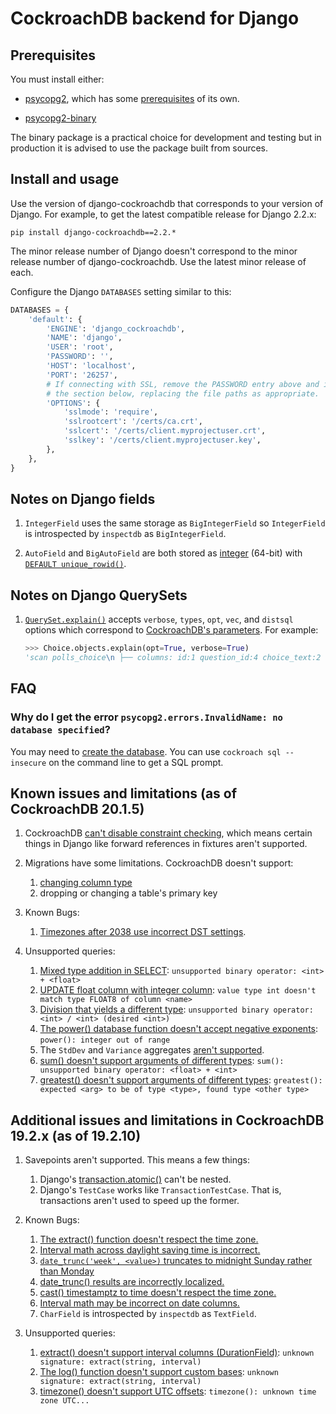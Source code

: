 # CockroachDB backend for Django

## Prerequisites

You must install either:

* [psycopg2](https://pypi.org/project/psycopg2/), which has some
  [prerequisites](https://www.psycopg.org/docs/install.html#prerequisites) of
  its own.

* [psycopg2-binary](https://pypi.org/project/psycopg2-binary/)

The binary package is a practical choice for development and testing but in
production it is advised to use the package built from sources.

## Install and usage

Use the version of django-cockroachdb that corresponds to your version of
Django. For example, to get the latest compatible release for Django 2.2.x:

`pip install django-cockroachdb==2.2.*`

The minor release number of Django doesn't correspond to the minor release
number of django-cockroachdb. Use the latest minor release of each.

Configure the Django `DATABASES` setting similar to this:

```python
DATABASES = {
    'default': {
        'ENGINE': 'django_cockroachdb',
        'NAME': 'django',
        'USER': 'root',
        'PASSWORD': '',
        'HOST': 'localhost',
        'PORT': '26257',
        # If connecting with SSL, remove the PASSWORD entry above and include
        # the section below, replacing the file paths as appropriate.
        'OPTIONS': {
            'sslmode': 'require',
            'sslrootcert': '/certs/ca.crt',
            'sslcert': '/certs/client.myprojectuser.crt',
            'sslkey': '/certs/client.myprojectuser.key',
        },
    },
}
```

## Notes on Django fields

1. `IntegerField` uses the same storage as `BigIntegerField` so `IntegerField`
   is introspected by `inspectdb` as `BigIntegerField`.

2. `AutoField` and `BigAutoField` are both stored as
   [integer](https://www.cockroachlabs.com/docs/stable/int.html) (64-bit) with
   [`DEFAULT unique_rowid()`](https://www.cockroachlabs.com/docs/stable/functions-and-operators.html#id-generation-functions).

## Notes on Django QuerySets

1. [`QuerySet.explain()`](https://docs.djangoproject.com/en/stable/ref/models/querysets/#explain)
   accepts `verbose`, `types`, `opt`, `vec`, and `distsql` options which
   correspond to [CockroachDB's parameters](https://www.cockroachlabs.com/docs/stable/explain.html#parameters).
   For example:

    ```python
    >>> Choice.objects.explain(opt=True, verbose=True)
    'scan polls_choice\n ├── columns: id:1 question_id:4 choice_text:2 votes:3\n ├── stats: [rows=1]\n ├── cost: 1.1\n ├── key: (1)\n ├── fd: (1)-->(2-4)\n └── prune: (1-4)'
    ```

## FAQ

### Why do I get the error ``psycopg2.errors.InvalidName: no database specified``?

You may need to [create the database](https://www.cockroachlabs.com/docs/stable/create-database.html).
You can use `cockroach sql --insecure` on the command line to get a SQL prompt.

## Known issues and limitations (as of CockroachDB 20.1.5)

1. CockroachDB [can't disable constraint checking](https://github.com/cockroachdb/cockroach/issues/19444),
   which means certain things in Django like forward references in fixtures
   aren't supported.

2. Migrations have some limitations. CockroachDB doesn't support:

   1. [changing column type](https://github.com/cockroachdb/cockroach/issues/9851)
   2. dropping or changing a table's primary key

3. Known Bugs:
   1. [Timezones after 2038 use incorrect DST settings](https://github.com/cockroachdb/django-cockroachdb/issues/124).

4. Unsupported queries:
   1. [Mixed type addition in SELECT](https://github.com/cockroachdb/django-cockroachdb/issues/19):
      `unsupported binary operator: <int> + <float>`
   2. [UPDATE float column with integer column](https://github.com/cockroachdb/django-cockroachdb/issues/20):
      `value type int doesn't match type FLOAT8 of column <name>`
   3. [Division that yields a different type](https://github.com/cockroachdb/django-cockroachdb/issues/21):
      `unsupported binary operator: <int> / <int> (desired <int>)`
   4. [The power() database function doesn't accept negative exponents](https://github.com/cockroachdb/django-cockroachdb/issues/22):
      `power(): integer out of range`
   5. The `StdDev` and `Variance` aggregates
      [aren't supported](https://github.com/cockroachdb/django-cockroachdb/issues/25).
   6. [sum() doesn't support arguments of different types](https://github.com/cockroachdb/django-cockroachdb/issues/73):
      `sum(): unsupported binary operator: <float> + <int>`
   7. [greatest() doesn't support arguments of different types](https://github.com/cockroachdb/django-cockroachdb/issues/74):
      `greatest(): expected <arg> to be of type <type>, found type <other type>`

## Additional issues and limitations in CockroachDB 19.2.x (as of 19.2.10)

1. Savepoints aren't supported. This means a few things:
   1. Django's [transaction.atomic()](https://docs.djangoproject.com/en/stable/topics/db/transactions/#django.db.transaction.atomic)
      can't be nested.
   2. Django's `TestCase` works like `TransactionTestCase`. That is,
      transactions aren't used to speed up the former.

2. Known Bugs:
   1. [The extract() function doesn't respect the time zone.](https://github.com/cockroachdb/django-cockroachdb/issues/47)
   2. [Interval math across daylight saving time is incorrect.](https://github.com/cockroachdb/django-cockroachdb/issues/54)
   3. [`date_trunc('week', <value>)` truncates to midnight Sunday rather than Monday](https://github.com/cockroachdb/django-cockroachdb/issues/92)
   4. [date_trunc() results are incorrectly localized.](https://github.com/cockroachdb/django-cockroachdb/issues/32)
   5. [cast() timestamptz to time doesn't respect the time zone.](https://github.com/cockroachdb/django-cockroachdb/issues/37)
   6. [Interval math may be incorrect on date columns.](https://github.com/cockroachdb/django-cockroachdb/issues/53)
   7. `CharField` is introspected by `inspectdb` as `TextField`.

3. Unsupported queries:
   1. [extract() doesn't support interval columns (DurationField)](https://github.com/cockroachdb/django-cockroachdb/issues/29):
      `unknown signature: extract(string, interval)`
   2. [The log() function doesn't support custom bases](https://github.com/cockroachdb/django-cockroachdb/issues/50):
      `unknown signature: extract(string, interval)`
   3. [timezone() doesn't support UTC offsets](https://github.com/cockroachdb/django-cockroachdb/issues/97):
      `timezone(): unknown time zone UTC...`

